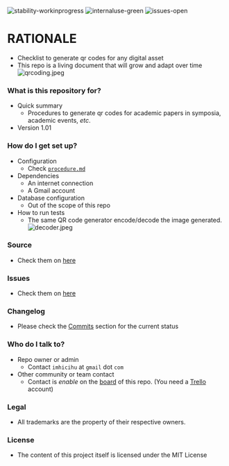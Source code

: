 ![stability-workinprogress](https://img.shields.io/badge/stability-work_in_progress-lightgrey.svg)
![internaluse-green](https://img.shields.io/badge/Internal%20use%3A-stable-green.svg)
![issues-open](https://img.shields.io/badge/issues-open-green.svg)

# RATIONALE #

* Checklist to generate qr codes for any digital asset
* This repo is a living document that will grow and adapt over time
![qrcoding.jpeg](https://bitbucket.org/repo/BgLpKje/images/2070783795-qrcoding.jpeg)

### What is this repository for? ###

* Quick summary
    - Procedures to generate qr codes for academic papers in symposia, academic events, _etc_.
* Version 1.01

### How do I get set up? ###

* Configuration
    - Check [`procedure.md`](https://bitbucket.org/imhicihu/qr-code/src/01bedc6e0d0c1eac27bf360756d550e270694289/Procedure.md?at=master)
* Dependencies
    - An internet connection
    - A Gmail account
* Database configuration
    - Out of the scope of this repo
* How to run tests
    - The same QR code generator encode/decode the image generated.
    ![decoder.jpeg](https://bitbucket.org/repo/BgLpKje/images/4039695448-decoder.jpeg)

### Source ###

* Check them on [here](https://bitbucket.org/imhicihu/qr-code/src)

### Issues ###

* Check them on [here](https://bitbucket.org/imhicihu/qr-code/issues)

### Changelog ###

* Please check the [Commits](https://bitbucket.org/imhicihu/qr-code/commits/) section for the current status


### Who do I talk to? ###

* Repo owner or admin
    - Contact `imhicihu` at `gmail` dot `com`
* Other community or team contact
    - Contact is _enable_ on the [board](https://bitbucket.org/imhicihu/qr-code/addon/trello/trello-board) of this repo. (You need a [Trello](https://trello.com/) account)


### Legal ###

* All trademarks are the property of their respective owners.

### License ###

* The content of this project itself is licensed under the MIT License 